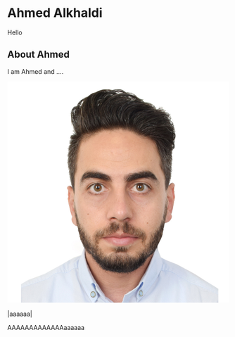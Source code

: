 # Ahmed Alkhaldi
Hello

## About Ahmed

I am Ahmed and ....

![me](./images/me.JPG)


|aaaaaa|


AAAAAAAAAAAAAaaaaaa
